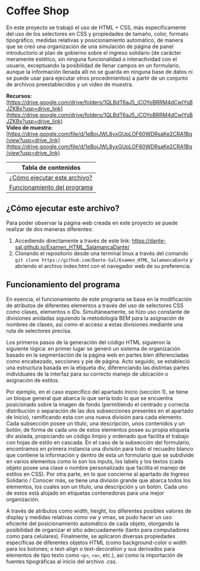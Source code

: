# Coffee Shop

En este proyecto se trabajó el uso de HTML + CSS, más específicamente del uso de los selectores en CSS y propiedades de tamaño, color, formato tipográfico, medidas relativas y posicionamiento automático, de manera que se creó una organización de una simulación de página de panel introductorio al plan de gobierno sobre el ingreso solidario (de carácter meramente estético, sin ninguna funcionalidad o interactividad con el usuario, exceptuando la posibilidad de llenar campos en un formulario, aunque la información llenada allí no se guarda en ninguna base de datos ni se puede usar para ejecutar otros procedimientos) a partir de un conjunto de archivos preestablecidos y un video de muestra.

**Recursos:** [https://drive.google.com/drive/folders/1QLBdT6aJ5_iCOYoBRRM4dCwIYsBJZKBx?usp=drive_link](https://drive.google.com/drive/folders/1QLBdT6aJ5_iCOYoBRRM4dCwIYsBJZKBx?usp=drive_link)<br/>
**Video de muestra:** [https://drive.google.com/file/d/1eBoiJWL8yxGUpLOF60WDRsaKe2CRA1Bg/view?usp=drive_link](https://drive.google.com/file/d/1eBoiJWL8yxGUpLOF60WDRsaKe2CRA1Bg/view?usp=drive_link)

|Tabla de contenidos|
|--|
|[¿Cómo ejecutar este archivo?](#Ejecucion)|
|[Funcionamiento del programa](#Funcionamiento)|

<a name="Ejecucion"></a>

## ¿Cómo ejecutar este archivo?

Para poder observar la página web creada en este proyecto se puede realizar de dos maneras diferentes:

1. Accediendo directamente a través de este link: https://dante-sal.github.io/Examen_HTML_SalamancaDante/
2. Clonando el repositorio desde una terminal linux a través del comando `git clone https://github.com/Dante-Sal/Examen_HTML_SalamancaDante` y abriendo el archivo index.html con el navegador web de su preferencia.

<a name="Funcionamiento"></a>

## Funcionamiento del programa

En esencia, el funcionamiento de este programa se basa en la modificación de atributos de diferentes elementos a través del uso de selectores CSS como clases, elementos o IDs. Simultáneamente, se hizo uso constante de divisiones anidadas siguiendo la metodología BEM para la asignación de nombres de clases, así como el acceso a estas divisiones mediante una ruta de selectores precisa.

Los primeros pasos de la generación del código HTML siguieron la siguiente lógica: en primer lugar se generó un sistema de organización basado en la segmentación de la página web en partes bien diferenciadas como encabezado, secciones y pie de página. Acto seguido, se estableció una estructura basada en la etiqueta div, diferenciando las distintas partes individuales de la interfaz para su correcto manejo de ubicación o asignación de estilos.

Por ejemplo, en el caso específico del apartado Inicio (sección 1), se tiene un bloque general que abarca lo que sería todo lo que se encuentra posicionado sobre la imagen de fondo (permitiendo el centrado y correcta distribución o separación de las dos subsecciones presentes en el apartado de Inicio), ramificando esta con una nueva división para cada elemento. Cada subsección posee un título, una descripción, unos contenidos y un botón; de forma de cada uno de estos elementos posee su propia etiqueta div aislada, propiciando un código limpio y ordenado que facilita el trabajo con hojas de estilo en cascada. En el caso de la subsección del formulario, encontramos en primera instancia una división para todo el recuadro blanco que contiene la información y dentro de esta un formulario que se subdivide en varios elementos como lo son los inputs, los labels y los textos (cada objeto posee una clase o nombre personalizado que facilita el manejo de estilos en CSS). Por otra parte, en lo que concierne al apartado de Ingreso Solidario / Conocer más, se tiene una división grande que abarca todos los elementos, los cuales son un título, una descripción y un botón. Cada uno de estos está alojado en etiquetas contenedoras para una mejor organización.

A través de atributos como width, height, los diferentes posibles valores de display y medidas relativas como vw y vmax, se pudo hacer un uso eficiente del posicionamiento automático de cada objeto, otorgando la posibilidad de organizar el sitio adecuadamente (tanto para computadores como para celulares). Finalmente, se aplicaron diversas propiedades específicas de diferentes objetos HTML (como background-color o width para los botones; o text-align o text-decoration y sus derivados para elementos de tipo texto como `<p>`, `<a>`, etc.), así como la importación de fuentes tipográficas al inicio del archivo .css.
